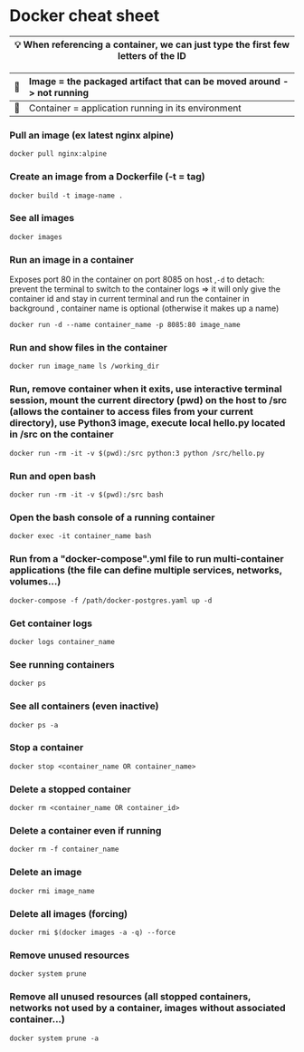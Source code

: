 # Docker cheat sheet

| 💡 When referencing a container, we can just type the first few letters of the ID |
|-----------------------------------------------------------------------------------|

| 📝 | Image = the packaged artifact that can be moved around -> not running |
|----|:----------------------------------------------------------------------|
| 📝 | Container = application running in its environment                    |

### Pull an image (ex latest nginx alpine)

`docker pull nginx:alpine`

### Create an image from a Dockerfile (-t = tag)

`docker build -t image-name .`

### See all images

`docker images`

### Run an image in a container 

Exposes port 80 in the container on port 8085 on host
,`-d` to detach: prevent the terminal to switch to the container logs => it will only give the container id and stay in current terminal and run the container in background
, container name is optional (otherwise it makes up a name)

`docker run -d --name container_name -p 8085:80 image_name`

### Run and show files in the container

`docker run image_name ls /working_dir`

### Run, remove container when it exits, use interactive terminal session, mount the current directory (pwd) on the host to /src (allows the container to access files from your current directory), use Python3 image, execute local hello.py located in /src on the container

`docker run -rm -it -v $(pwd):/src python:3 python /src/hello.py`

### Run and open bash

`docker run -rm -it -v $(pwd):/src bash`

### Open the bash console of a running container

`docker exec -it container_name bash`

### Run from a "docker-compose".yml file to run multi-container applications (the file can define multiple services, networks, volumes...)

`docker-compose -f /path/docker-postgres.yaml up -d` 

### Get container logs

`docker logs container_name`

### See running containers

`docker ps`

### See all containers (even inactive)

`docker ps -a`

### Stop a container

`docker stop <container_name OR container_name>`

### Delete a stopped container

`docker rm <container_name OR container_id>`

### Delete a container even if running

`docker rm -f container_name`

### Delete an image

`docker rmi image_name`

### Delete all images (forcing)

`docker rmi $(docker images -a -q) --force`

### Remove unused resources

`docker system prune`

### Remove all unused resources (all stopped containers, networks not used by a container, images without associated container...)

`docker system prune -a`
 